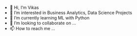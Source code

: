 - 👋 Hi, I’m Vikas
- 👀 I’m interested in Business Analytics, Data Science Projects
- 🌱 I’m currently learning ML with Python
- 💞️ I’m looking to collaborate on ...
- 📫 How to reach me ...

<!---
vg3333/vg3333 is a ✨ special ✨ repository because its `README.md` (this file) appears on your GitHub profile.
You can click the Preview link to take a look at your changes.
--->
